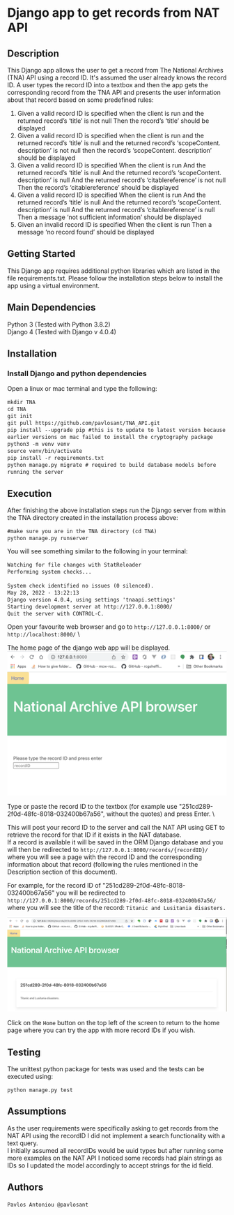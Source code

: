 # Django app to get records from NAT API 



## Description
This Django app allows the user to get a record from The National Archives (TNA) API using a record ID. It's assumed the user already knows the record ID. 
A user types the record ID into a textbox and then the app gets the corresponding record from the TNA API and presents the user information about that record based on some predefined rules:
1.  Given a valid record ID is specified when the client is run and the returned record’s ‘title’ is not null Then the record’s ‘title’ should be displayed
2. Given a valid record ID is specified when the client is run and the returned record’s ‘title’ is null and the returned record’s ‘scopeContent. description’ is not null then the record’s ‘scopeContent. description’ should be displayed
3. Given a valid record ID is specified
When the client is run
And the returned record’s ‘title’ is null
And the returned record’s ‘scopeContent. description’ is null And the returned record’s ‘citablereference’ is not null
Then the record’s ‘citablereference’ should be displayed
4. Given a valid record ID is specified
When the client is run
And the returned record’s ‘title’ is null
And the returned record’s ‘scopeContent. description’ is null And the returned record’s ‘citablereference’ is null
Then a message ‘not sufficient information’ should be displayed
5. Given an invalid record ID is specified
When the client is run
Then a message ‘no record found’ should be displayed

## Getting Started
This Django app requires additional python libraries which are listed in the file requirements.txt. 
Please follow the installation steps below to install the app using a virtual environment. 

## Main Dependencies

Python 3 (Tested with Python 3.8.2) \
Django 4 (Tested with Django v 4.0.4)

## Installation

### Install Django and python dependencies
Open a linux or mac terminal and type the following:

```
mkdir TNA
cd TNA
git init
git pull https://github.com/pavlosant/TNA_API.git
pip install --upgrade pip #this is to update to latest version because earlier versions on mac failed to install the cryptography package 
python3 -m venv venv 
source venv/bin/activate
pip install -r requirements.txt
python manage.py migrate # required to build database models before running the server
```

## Execution
After finishing the above installation steps run the Django server from within the TNA directory created in the installation process above:

```
#make sure you are in the TNA directory (cd TNA)
python manage.py runserver
```
You will see something similar to the following in your terminal:
```
Watching for file changes with StatReloader
Performing system checks...

System check identified no issues (0 silenced).
May 28, 2022 - 13:22:13
Django version 4.0.4, using settings 'tnaapi.settings'
Starting development server at http://127.0.0.1:8000/
Quit the server with CONTROL-C.
```

Open your favourite web browser and go to `http://127.0.0.1:8000/` or `http://localhost:8000/` \

The home page of the django web app will be displayed.
![Screenshot](img/home.png?raw=true "Screenshot of home page")

Type or paste the record ID to the textbox (for example use "251cd289-2f0d-48fc-8018-032400b67a56", without the quotes) and press Enter. \

This will post your record ID to the server and call the NAT API using GET to retrieve the record for that ID if it exists in the NAT database. \
If a record is available it will be saved in the ORM Django database and you
will then be redirected to
`http://127.0.0.1:8000/records/{recordID}/` where you will see a page with the record ID and the corresponding information about that record (following the rules mentioned in the Description section of this document). 

For example, for the record ID of "251cd289-2f0d-48fc-8018-032400b67a56" you will be redirected to 
`http://127.0.0.1:8000/records/251cd289-2f0d-48fc-8018-032400b67a56/`
where you will see the title of the record: `Titanic and Lusitania disasters.`

![Screenshot](img/API_screenshot.png?raw=true "Screenshot of example execution")


Click on the `Home` button on the top left of the screen to return to the home page where you can try the app with more record IDs if you wish. 

## Testing 
The unittest python package for tests was used and the tests can be executed using:
```
python manage.py test

```
## Assumptions
As the user requirements were specifically asking to get records from the NAT API using the recordID I did not implement a search functionality with a text query. \
I initially assumed all recordIDs would be uuid types but after running some more examples on the NAT API I noticed some records had plain strings as IDs so I updated the model accordingly to accept strings for the id field.



## Authors
`Pavlos Antoniou @pavlosant`

